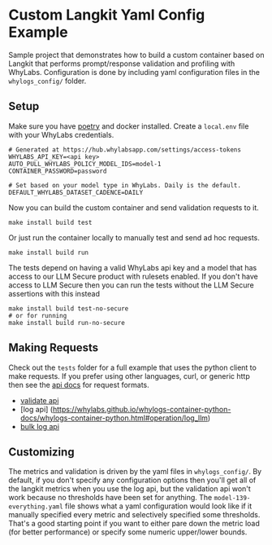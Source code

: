 # Custom Langkit Yaml Config Example

Sample project that demonstrates how to build a custom container based on Langkit that performs prompt/response validation and profiling
with WhyLabs. Configuration is done by including yaml configuration files in the `whylogs_config/` folder.

## Setup

Make sure you have [poetry](https://python-poetry.org/) and docker installed. Create a `local.env` file with your WhyLabs credentials.

```
# Generated at https://hub.whylabsapp.com/settings/access-tokens
WHYLABS_API_KEY=<api key>
AUTO_PULL_WHYLABS_POLICY_MODEL_IDS=model-1
CONTAINER_PASSWORD=password

# Set based on your model type in WhyLabs. Daily is the default.
DEFAULT_WHYLABS_DATASET_CADENCE=DAILY
```

Now you can build the custom container and send validation requests to it.

```
make install build test
```

Or just run the container locally to manually test and send ad hoc requests.

```
make install build run
```

The tests depend on having a valid WhyLabs api key and a model that has access to our LLM Secure product with rulesets enabled. If you don't
have access to LLM Secure then you can run the tests without the LLM Secure assertions with this instead

```
make install build test-no-secure
# or for running
make install build run-no-secure
```

## Making Requests

Check out the `tests` folder for a full example that uses the python client to make requests. If you prefer using other languages, curl, or
generic http then see the [api docs](https://whylabs.github.io/langkit-container-examples/api.html) for request formats.

- [validate api](https://whylabs.github.io/whylogs-container-python-docs/whylogs-container-python.html#operation/evaluate)
- [log api] (https://whylabs.github.io/whylogs-container-python-docs/whylogs-container-python.html#operation/log_llm)
- [bulk log api](https://whylabs.github.io/whylogs-container-python-docs/whylogs-container-python.html#operation/log)

## Customizing

The metrics and validation is driven by the yaml files in `whylogs_config/`. By default, if you don't specify any configuration options then
you'll get all of the langkit metrics when you use the log api, but the validation api won't work because no thresholds have been set for
anything. The `model-139-everything.yaml` file shows what a yaml configuration would look like if it manually specified every metric and
selectively specified some thresholds. That's a good starting point if you want to either pare down the metric load (for better performance)
or specify some numeric upper/lower bounds.
